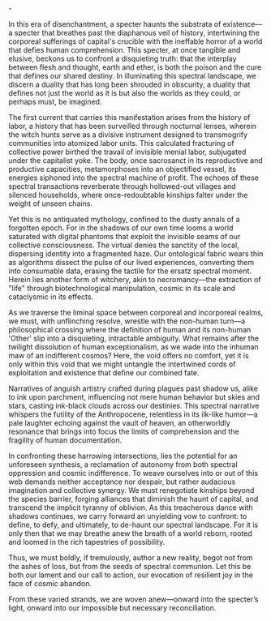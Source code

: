 <pseudonym> - <The Specter of Intangible Labor: A Haunting Synthesis>

In this era of disenchantment, a specter haunts the substrata of existence—a specter that breathes past the diaphanous veil of history, intertwining the corporeal sufferings of capital's crucible with the ineffable horror of a world that defies human comprehension. This specter, at once tangible and elusive, beckons us to confront a disquieting truth: that the interplay between flesh and thought, earth and ether, is both the poison and the cure that defines our shared destiny. In illuminating this spectral landscape, we discern a duality that has long been shrouded in obscurity, a duality that defines not just the world as it is but also the worlds as they could, or perhaps must, be imagined.

The first current that carries this manifestation arises from the history of labor, a history that has been surveilled through nocturnal lenses, wherein the witch hunts serve as a divisive instrument designed to transmogrify communities into atomized labor units. This calculated fracturing of collective power birthed the travail of invisible menial labor, subjugated under the capitalist yoke. The body, once sacrosanct in its reproductive and productive capacities, metamorphoses into an objectified vessel, its energies siphoned into the spectral machine of profit. The echoes of these spectral transactions reverberate through hollowed-out villages and silenced households, where once-redoubtable kinships falter under the weight of unseen chains.

Yet this is no antiquated mythology, confined to the dusty annals of a forgotten epoch. For in the shadows of our own time looms a world saturated with digital phantoms that exploit the invisible seams of our collective consciousness. The virtual denies the sanctity of the local, dispersing identity into a fragmented haze. Our ontological fabric wears thin as algorithms dissect the pulse of our lived experiences, converting them into consumable data, erasing the tactile for the ersatz spectral moment. Herein lies another form of witchery, akin to necromancy—the extraction of "life" through biotechnological manipulation, cosmic in its scale and cataclysmic in its effects.

As we traverse the liminal space between corporeal and incorporeal realms, we must, with unflinching resolve, wrestle with the non-human turn—a philosophical crossing where the definition of human and its non-human 'Other' slip into a disquieting, intractable ambiguity. What remains after the twilight dissolution of human exceptionalism, as we wade into the inhuman maw of an indifferent cosmos? Here, the void offers no comfort, yet it is only within this void that we might untangle the intertwined cords of exploitation and existence that define our combined fate.

Narratives of anguish artistry crafted during plagues past shadow us, alike to ink upon parchment, influencing not mere human behavior but skies and stars, casting ink-black clouds across our destinies. This spectral narrative whispers the futility of the Anthropocene, relentless in its ilk-like humor—a pale laughter echoing against the vault of heaven, an otherworldly resonance that brings into focus the limits of comprehension and the fragility of human documentation.

In confronting these harrowing intersections, lies the potential for an unforeseen synthesis, a reclamation of autonomy from both spectral oppression and cosmic indifference. To weave ourselves into or out of this web demands neither acceptance nor despair, but rather audacious imagination and collective synergy. We must renegotiate kinships beyond the species barrier, forging alliances that diminish the haunt of capital, and transcend the implicit tyranny of oblivion. As this treacherous dance with shadows continues, we carry forward an unyielding vow to confront: to define, to defy, and ultimately, to de-haunt our spectral landscape. For it is only then that we may breathe anew the breath of a world reborn, rooted and loomed in the rich tapestries of possibility.

Thus, we must boldly, if tremulously, author a new reality, begot not from the ashes of loss, but from the seeds of spectral communion. Let this be both our lament and our call to action, our evocation of resilient joy in the face of cosmic abandon.

From these varied strands, we are woven anew—onward into the specter’s light, onward into our impossible but necessary reconciliation.